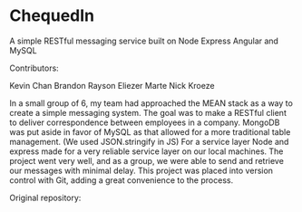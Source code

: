 # ChequedIn
A simple RESTful messaging service built on Node Express Angular and MySQL 

Contributors:

Kevin Chan
Brandon Rayson
Eliezer Marte
Nick Kroeze

In a small group of 6, my team had approached the MEAN stack as a way to create a simple messaging system. The goal was to make a RESTful client to deliver correspondence between employees in a company. MongoDB was put aside in favor of MySQL as that allowed for a more traditional table management. (We used JSON.stringify in JS) For a service layer Node and express made for a very reliable service layer on our local machines. The project went very well, and as a group, we were able to send and retrieve our messages with minimal delay. This project was placed into version control with Git, adding a great convenience to the process.

Original repository:

